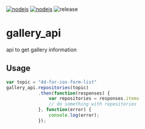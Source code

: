 [![nodejs](https://github.com/4d-for-ios/gallery_api/workflows/build-test/badge.svg)](https://github.com/4d-for-ios/gallery_api/actions?workflow=build-test)
[![nodejs](https://github.com/4d-for-ios/gallery_api/workflows/publish-gpr-npm/badge.svg)](https://github.com/4d-for-ios/gallery_api/actions?workflow=publish-gpr-npm)
![release](https://img.shields.io/github/v/release/4d-for-ios/gallery_api)

# gallery_api
api to get gallery information

## Usage

```js
var topic = "4d-for-ios-form-list"
gallery_api.repositories(topic)
            .then(function(responses) {
                var repositories = responses.items
                // do something with repositories
            }, function(error) {
                console.log(error);
            });
```